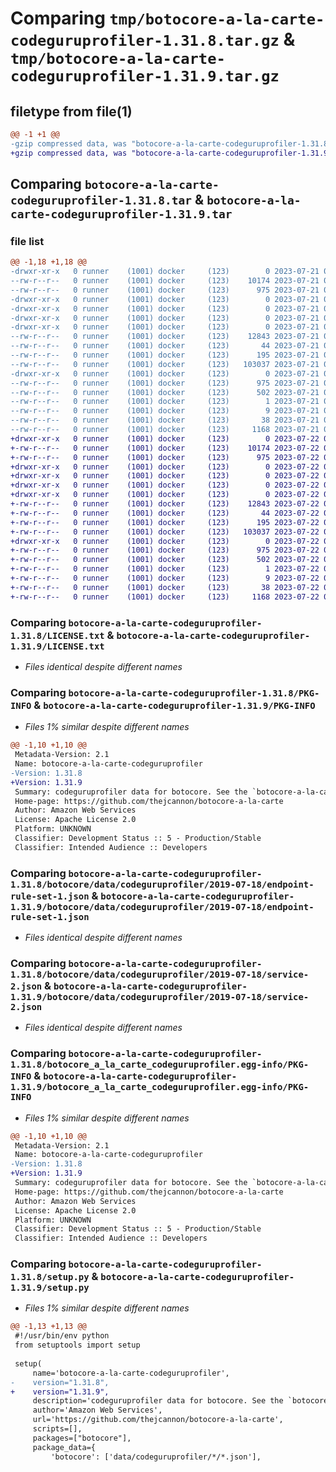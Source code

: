 # Comparing `tmp/botocore-a-la-carte-codeguruprofiler-1.31.8.tar.gz` & `tmp/botocore-a-la-carte-codeguruprofiler-1.31.9.tar.gz`

## filetype from file(1)

```diff
@@ -1 +1 @@
-gzip compressed data, was "botocore-a-la-carte-codeguruprofiler-1.31.8.tar", last modified: Fri Jul 21 01:21:16 2023, max compression
+gzip compressed data, was "botocore-a-la-carte-codeguruprofiler-1.31.9.tar", last modified: Sat Jul 22 01:20:19 2023, max compression
```

## Comparing `botocore-a-la-carte-codeguruprofiler-1.31.8.tar` & `botocore-a-la-carte-codeguruprofiler-1.31.9.tar`

### file list

```diff
@@ -1,18 +1,18 @@
-drwxr-xr-x   0 runner    (1001) docker     (123)        0 2023-07-21 01:21:16.018823 botocore-a-la-carte-codeguruprofiler-1.31.8/
--rw-r--r--   0 runner    (1001) docker     (123)    10174 2023-07-21 01:21:15.000000 botocore-a-la-carte-codeguruprofiler-1.31.8/LICENSE.txt
--rw-r--r--   0 runner    (1001) docker     (123)      975 2023-07-21 01:21:16.018823 botocore-a-la-carte-codeguruprofiler-1.31.8/PKG-INFO
-drwxr-xr-x   0 runner    (1001) docker     (123)        0 2023-07-21 01:21:16.018823 botocore-a-la-carte-codeguruprofiler-1.31.8/botocore/
-drwxr-xr-x   0 runner    (1001) docker     (123)        0 2023-07-21 01:21:16.018823 botocore-a-la-carte-codeguruprofiler-1.31.8/botocore/data/
-drwxr-xr-x   0 runner    (1001) docker     (123)        0 2023-07-21 01:21:16.018823 botocore-a-la-carte-codeguruprofiler-1.31.8/botocore/data/codeguruprofiler/
-drwxr-xr-x   0 runner    (1001) docker     (123)        0 2023-07-21 01:21:16.018823 botocore-a-la-carte-codeguruprofiler-1.31.8/botocore/data/codeguruprofiler/2019-07-18/
--rw-r--r--   0 runner    (1001) docker     (123)    12843 2023-07-21 01:21:06.000000 botocore-a-la-carte-codeguruprofiler-1.31.8/botocore/data/codeguruprofiler/2019-07-18/endpoint-rule-set-1.json
--rw-r--r--   0 runner    (1001) docker     (123)       44 2023-07-21 01:21:06.000000 botocore-a-la-carte-codeguruprofiler-1.31.8/botocore/data/codeguruprofiler/2019-07-18/examples-1.json
--rw-r--r--   0 runner    (1001) docker     (123)      195 2023-07-21 01:21:06.000000 botocore-a-la-carte-codeguruprofiler-1.31.8/botocore/data/codeguruprofiler/2019-07-18/paginators-1.json
--rw-r--r--   0 runner    (1001) docker     (123)   103037 2023-07-21 01:21:06.000000 botocore-a-la-carte-codeguruprofiler-1.31.8/botocore/data/codeguruprofiler/2019-07-18/service-2.json
-drwxr-xr-x   0 runner    (1001) docker     (123)        0 2023-07-21 01:21:16.018823 botocore-a-la-carte-codeguruprofiler-1.31.8/botocore_a_la_carte_codeguruprofiler.egg-info/
--rw-r--r--   0 runner    (1001) docker     (123)      975 2023-07-21 01:21:15.000000 botocore-a-la-carte-codeguruprofiler-1.31.8/botocore_a_la_carte_codeguruprofiler.egg-info/PKG-INFO
--rw-r--r--   0 runner    (1001) docker     (123)      502 2023-07-21 01:21:15.000000 botocore-a-la-carte-codeguruprofiler-1.31.8/botocore_a_la_carte_codeguruprofiler.egg-info/SOURCES.txt
--rw-r--r--   0 runner    (1001) docker     (123)        1 2023-07-21 01:21:15.000000 botocore-a-la-carte-codeguruprofiler-1.31.8/botocore_a_la_carte_codeguruprofiler.egg-info/dependency_links.txt
--rw-r--r--   0 runner    (1001) docker     (123)        9 2023-07-21 01:21:15.000000 botocore-a-la-carte-codeguruprofiler-1.31.8/botocore_a_la_carte_codeguruprofiler.egg-info/top_level.txt
--rw-r--r--   0 runner    (1001) docker     (123)       38 2023-07-21 01:21:16.018823 botocore-a-la-carte-codeguruprofiler-1.31.8/setup.cfg
--rw-r--r--   0 runner    (1001) docker     (123)     1168 2023-07-21 01:21:15.000000 botocore-a-la-carte-codeguruprofiler-1.31.8/setup.py
+drwxr-xr-x   0 runner    (1001) docker     (123)        0 2023-07-22 01:20:19.148818 botocore-a-la-carte-codeguruprofiler-1.31.9/
+-rw-r--r--   0 runner    (1001) docker     (123)    10174 2023-07-22 01:20:18.000000 botocore-a-la-carte-codeguruprofiler-1.31.9/LICENSE.txt
+-rw-r--r--   0 runner    (1001) docker     (123)      975 2023-07-22 01:20:19.148818 botocore-a-la-carte-codeguruprofiler-1.31.9/PKG-INFO
+drwxr-xr-x   0 runner    (1001) docker     (123)        0 2023-07-22 01:20:19.148818 botocore-a-la-carte-codeguruprofiler-1.31.9/botocore/
+drwxr-xr-x   0 runner    (1001) docker     (123)        0 2023-07-22 01:20:19.148818 botocore-a-la-carte-codeguruprofiler-1.31.9/botocore/data/
+drwxr-xr-x   0 runner    (1001) docker     (123)        0 2023-07-22 01:20:19.148818 botocore-a-la-carte-codeguruprofiler-1.31.9/botocore/data/codeguruprofiler/
+drwxr-xr-x   0 runner    (1001) docker     (123)        0 2023-07-22 01:20:19.148818 botocore-a-la-carte-codeguruprofiler-1.31.9/botocore/data/codeguruprofiler/2019-07-18/
+-rw-r--r--   0 runner    (1001) docker     (123)    12843 2023-07-22 01:20:09.000000 botocore-a-la-carte-codeguruprofiler-1.31.9/botocore/data/codeguruprofiler/2019-07-18/endpoint-rule-set-1.json
+-rw-r--r--   0 runner    (1001) docker     (123)       44 2023-07-22 01:20:09.000000 botocore-a-la-carte-codeguruprofiler-1.31.9/botocore/data/codeguruprofiler/2019-07-18/examples-1.json
+-rw-r--r--   0 runner    (1001) docker     (123)      195 2023-07-22 01:20:09.000000 botocore-a-la-carte-codeguruprofiler-1.31.9/botocore/data/codeguruprofiler/2019-07-18/paginators-1.json
+-rw-r--r--   0 runner    (1001) docker     (123)   103037 2023-07-22 01:20:09.000000 botocore-a-la-carte-codeguruprofiler-1.31.9/botocore/data/codeguruprofiler/2019-07-18/service-2.json
+drwxr-xr-x   0 runner    (1001) docker     (123)        0 2023-07-22 01:20:19.148818 botocore-a-la-carte-codeguruprofiler-1.31.9/botocore_a_la_carte_codeguruprofiler.egg-info/
+-rw-r--r--   0 runner    (1001) docker     (123)      975 2023-07-22 01:20:19.000000 botocore-a-la-carte-codeguruprofiler-1.31.9/botocore_a_la_carte_codeguruprofiler.egg-info/PKG-INFO
+-rw-r--r--   0 runner    (1001) docker     (123)      502 2023-07-22 01:20:19.000000 botocore-a-la-carte-codeguruprofiler-1.31.9/botocore_a_la_carte_codeguruprofiler.egg-info/SOURCES.txt
+-rw-r--r--   0 runner    (1001) docker     (123)        1 2023-07-22 01:20:19.000000 botocore-a-la-carte-codeguruprofiler-1.31.9/botocore_a_la_carte_codeguruprofiler.egg-info/dependency_links.txt
+-rw-r--r--   0 runner    (1001) docker     (123)        9 2023-07-22 01:20:19.000000 botocore-a-la-carte-codeguruprofiler-1.31.9/botocore_a_la_carte_codeguruprofiler.egg-info/top_level.txt
+-rw-r--r--   0 runner    (1001) docker     (123)       38 2023-07-22 01:20:19.148818 botocore-a-la-carte-codeguruprofiler-1.31.9/setup.cfg
+-rw-r--r--   0 runner    (1001) docker     (123)     1168 2023-07-22 01:20:18.000000 botocore-a-la-carte-codeguruprofiler-1.31.9/setup.py
```

### Comparing `botocore-a-la-carte-codeguruprofiler-1.31.8/LICENSE.txt` & `botocore-a-la-carte-codeguruprofiler-1.31.9/LICENSE.txt`

 * *Files identical despite different names*

### Comparing `botocore-a-la-carte-codeguruprofiler-1.31.8/PKG-INFO` & `botocore-a-la-carte-codeguruprofiler-1.31.9/PKG-INFO`

 * *Files 1% similar despite different names*

```diff
@@ -1,10 +1,10 @@
 Metadata-Version: 2.1
 Name: botocore-a-la-carte-codeguruprofiler
-Version: 1.31.8
+Version: 1.31.9
 Summary: codeguruprofiler data for botocore. See the `botocore-a-la-carte` package for more info.
 Home-page: https://github.com/thejcannon/botocore-a-la-carte
 Author: Amazon Web Services
 License: Apache License 2.0
 Platform: UNKNOWN
 Classifier: Development Status :: 5 - Production/Stable
 Classifier: Intended Audience :: Developers
```

### Comparing `botocore-a-la-carte-codeguruprofiler-1.31.8/botocore/data/codeguruprofiler/2019-07-18/endpoint-rule-set-1.json` & `botocore-a-la-carte-codeguruprofiler-1.31.9/botocore/data/codeguruprofiler/2019-07-18/endpoint-rule-set-1.json`

 * *Files identical despite different names*

### Comparing `botocore-a-la-carte-codeguruprofiler-1.31.8/botocore/data/codeguruprofiler/2019-07-18/service-2.json` & `botocore-a-la-carte-codeguruprofiler-1.31.9/botocore/data/codeguruprofiler/2019-07-18/service-2.json`

 * *Files identical despite different names*

### Comparing `botocore-a-la-carte-codeguruprofiler-1.31.8/botocore_a_la_carte_codeguruprofiler.egg-info/PKG-INFO` & `botocore-a-la-carte-codeguruprofiler-1.31.9/botocore_a_la_carte_codeguruprofiler.egg-info/PKG-INFO`

 * *Files 1% similar despite different names*

```diff
@@ -1,10 +1,10 @@
 Metadata-Version: 2.1
 Name: botocore-a-la-carte-codeguruprofiler
-Version: 1.31.8
+Version: 1.31.9
 Summary: codeguruprofiler data for botocore. See the `botocore-a-la-carte` package for more info.
 Home-page: https://github.com/thejcannon/botocore-a-la-carte
 Author: Amazon Web Services
 License: Apache License 2.0
 Platform: UNKNOWN
 Classifier: Development Status :: 5 - Production/Stable
 Classifier: Intended Audience :: Developers
```

### Comparing `botocore-a-la-carte-codeguruprofiler-1.31.8/setup.py` & `botocore-a-la-carte-codeguruprofiler-1.31.9/setup.py`

 * *Files 1% similar despite different names*

```diff
@@ -1,13 +1,13 @@
 #!/usr/bin/env python
 from setuptools import setup
 
 setup(
     name='botocore-a-la-carte-codeguruprofiler',
-    version="1.31.8",
+    version="1.31.9",
     description='codeguruprofiler data for botocore. See the `botocore-a-la-carte` package for more info.',
     author='Amazon Web Services',
     url='https://github.com/thejcannon/botocore-a-la-carte',
     scripts=[],
     packages=["botocore"],
     package_data={
         'botocore': ['data/codeguruprofiler/*/*.json'],
```

